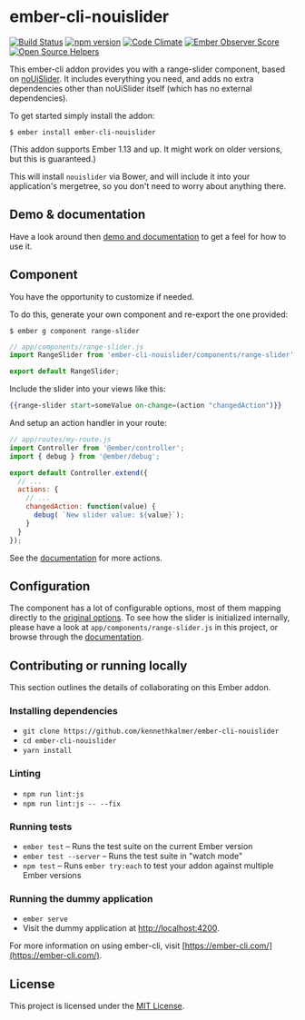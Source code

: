 # ember-cli-nouislider

[![Build Status](https://travis-ci.org/kennethkalmer/ember-cli-nouislider.svg)](https://travis-ci.org/kennethkalmer/ember-cli-nouislider)
[![npm version](https://badge.fury.io/js/ember-cli-nouislider.svg)](http://badge.fury.io/js/ember-cli-nouislider)
[![Code Climate](https://codeclimate.com/github/kennethkalmer/ember-cli-nouislider/badges/gpa.svg)](https://codeclimate.com/github/kennethkalmer/ember-cli-nouislider)
[![Ember Observer Score](http://emberobserver.com/badges/ember-cli-nouislider.svg)](http://emberobserver.com/addons/ember-cli-nouislider)
[![Open Source Helpers](https://www.codetriage.com/kennethkalmer/ember-cli-nouislider/badges/users.svg)](https://www.codetriage.com/kennethkalmer/ember-cli-nouislider)

This ember-cli addon provides you with a range-slider component, based on
[noUiSlider](http://refreshless.com/nouislider). It includes everything you need,
and adds no extra dependencies other than noUiSlider itself (which has no external dependencies).

To get started simply install the addon:

```
$ ember install ember-cli-nouislider
```

(This addon supports Ember 1.13 and up. It might work on older versions, but this is guaranteed.)


This will install `nouislider` via Bower, and will include it into your application's
mergetree, so you don't need to worry about anything there.

## Demo & documentation

Have a look around then [demo and documentation](http://kennethkalmer.github.com/ember-cli-nouislider)
to get a feel for how to use it.

## Component

You have the opportunity to customize if needed.

To do this, generate your own component and re-export
the one provided:

```
$ ember g component range-slider
```

```js
// app/components/range-slider.js
import RangeSlider from 'ember-cli-nouislider/components/range-slider';

export default RangeSlider;
```

Include the slider into your views like this:

```handlebars
{{range-slider start=someValue on-change=(action "changedAction")}}
```

And setup an action handler in your route:

```js
// app/routes/my-route.js
import Controller from '@ember/controller';
import { debug } from '@ember/debug';

export default Controller.extend({
  // ...
  actions: {
    // ...
    changedAction: function(value) {
      debug( `New slider value: ${value}`);
    }
  }
});
```

See the [documentation](https://kennethkalmer.github.com/ember-cli-nouislider/)
for more actions.

## Configuration

The component has a lot of configurable options, most of them mapping directly
to the [original options](http://refreshless.com/nouislider/slider-options/).
To see how the slider is initialized internally, please have a look at
`app/components/range-slider.js` in this project, or browse through the
[documentation](https://kennethkalmer.github.com/ember-cli-nouislider).

## Contributing or running locally

This section outlines the details of collaborating on this Ember addon.

### Installing dependencies

* `git clone https://github.com/kennethkalmer/ember-cli-nouislider`
* `cd ember-cli-nouislider`
* `yarn install`

### Linting

* `npm run lint:js`
* `npm run lint:js -- --fix`

### Running tests

* `ember test` – Runs the test suite on the current Ember version
* `ember test --server` – Runs the test suite in "watch mode"
* `npm test` – Runs `ember try:each` to test your addon against multiple Ember versions

### Running the dummy application

* `ember serve`
* Visit the dummy application at [http://localhost:4200](http://localhost:4200).

For more information on using ember-cli, visit [https://ember-cli.com/](https://ember-cli.com/).

License
------------------------------------------------------------------------------

This project is licensed under the [MIT License](LICENSE.md).
